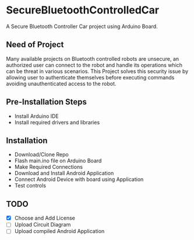 # SecureBluetoothControlledCar

A Secure Bluetooth Controller Car project using Arduino Board.

## Need of Project
Many available projects on Bluetooth controlled robots are unsecure, an authorized user can connect to the robot and handle its operations which can be threat in various scenarios. This Project solves this security issue by allowing user to authenticate themselves before executing commands avoiding unauthenticated access to the robot.

## Pre-Installation Steps
  - Install Arduino IDE
  - Install required drivers and libraries

## Installation
  - Download/Clone Repo
  - Flash main.ino file on Arduino Board
  - Make Required Connections
  - Download and Install Android Application
  - Connect Android Device with board using Application
  - Test controls
 
## TODO
  - [x] Choose and Add License
  - [ ] Upload Circuit Diagram 
  - [ ] Upload compiled Android Application
